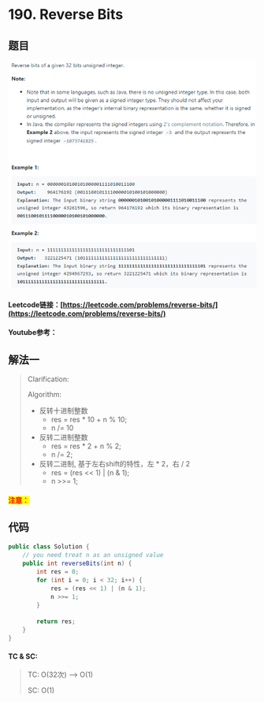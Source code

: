 # 190. Reverse Bits

## 题目

![](<../../.gitbook/assets/image (32) (1).png>)

#### Leetcode链接：[https://leetcode.com/problems/reverse-bits/](https://leetcode.com/problems/reverse-bits/)

#### Youtube参考：

## 解法一

> Clarification:&#x20;
>
> Algorithm:&#x20;
>
> * 反转十进制整数
>   * res = res \* 10 + n % 10;
>   * n /= 10
> * 反转二进制整数
>   * res = res \* 2 + n % 2;
>   * n /= 2;
> * 反转二进制, 基于左右shift的特性，左 \* 2，右 / 2
>   * res = (res << 1) | (n & 1);
>   * n >>= 1;&#x20;

#### <mark style="color:red;">注意：</mark>

## 代码

```java
public class Solution {
    // you need treat n as an unsigned value
    public int reverseBits(int n) {
        int res = 0;
        for (int i = 0; i < 32; i++) {
            res = (res << 1) | (n & 1);
            n >>= 1;
        }
        
        return res;
    }
}
```

#### TC & SC:&#x20;

> TC: O(32次) --> O(1)
>
> SC: O(1)
